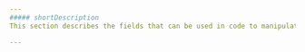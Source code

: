 ```yaml
---
##### shortDescription
This section describes the fields that can be used in code to manipulate the **Area** object.

---
```

